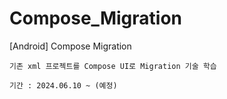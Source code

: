 # Compose_Migration
[Android] Compose Migration
```
기존 xml 프로젝트를 Compose UI로 Migration 기술 학습

기간 : 2024.06.10 ~ (예정)
```
